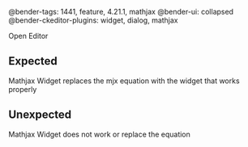 @bender-tags: 1441, feature, 4.21.1, mathjax
@bender-ui: collapsed
@bender-ckeditor-plugins: widget, dialog, mathjax

Open Editor

## Expected

Mathjax Widget replaces the mjx equation with the widget that works properly

## Unexpected

Mathjax Widget does not work or replace the equation
